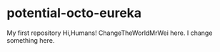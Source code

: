 # potential-octo-eureka
My first repository
Hi,Humans!
ChangeTheWorldMrWei  here.
I change something here.
